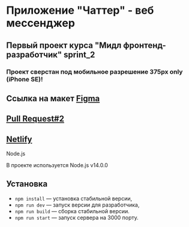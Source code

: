 # Приложение "Чаттер" - веб мессенджер

## Первый проект курса "Мидл фронтенд-разработчик" sprint_2

### Проект сверстан под мобильное разрешение 375px only (iPhone SE)!

## Ссылка на макет [Figma](https://www.figma.com/file/VGIkUnox9EUSnbzjXiUh3b/%D0%9F%D1%80%D0%B0%D0%BA%D1%82%D0%B8%D0%BA%D1%83%D0%BC%2F%D0%A7%D0%B0%D1%82?node-id=0%3A1)

## [Pull Request#2](https://github.com/Mr-LYY/middle.messenger.praktikum.yandex/pull/4)

## [Netlify](https://jovial-ramanujan-625b84.netlify.app)

Node.js

В проекте используется Node.js v14.0.0

## Установка

-   `npm install` — установка стабильной версии,
-   `npm run dev` — запуск версии для разработчика,
-   `npm run build` — сборка стабильной версии.
-   `npm run start` — запуск сервера на 3000 порту.
